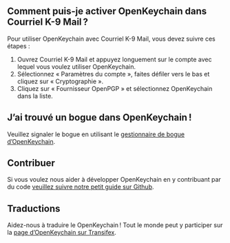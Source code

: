 [//]: # (NOTE : veuillez mettre chaque phrase dans sa propre ligne. Transifex met chaque ligne dans son propre champ de traduction !)

## Comment puis-je activer OpenKeychain dans Courriel K-9 Mail ?
Pour utiliser OpenKeychain avec Courriel K-9 Mail, vous devez suivre ces étapes :
  1. Ouvrez Courriel K-9 Mail et appuyez longuement sur le compte avec lequel vous voulez utiliser OpenKeychain. 
  2. Sélectionnez « Paramètres du compte », faites défiler vers le bas et cliquez sur « Cryptographie ».
  3. Cliquez sur « Fournisseur OpenPGP » et sélectionnez OpenKeychain dans la liste.

## J’ai trouvé un bogue dans OpenKeychain !
Veuillez signaler le bogue en utilisant le [gestionnaire de bogue d’OpenKeychain](https://github.com/openpgp-keychain/openpgp-keychain/issues).

## Contribuer
Si vous voulez nous aider à développer OpenKeychain en y contribuant par du code [veuillez suivre notre petit guide sur Github](https://github.com/openpgp-keychain/openpgp-keychain#contribute-code).

## Traductions
Aidez-nous à traduire le OpenKeychain ! Tout le monde peut y participer sur la <a href="https://www.transifex.com/projects/p/open-keychain/">page d’OpenKeychain sur Transifex</a>.